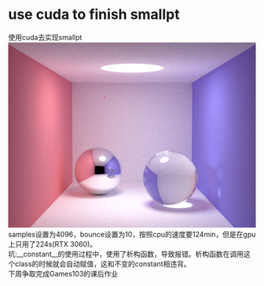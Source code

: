 # use cuda to finish smallpt
使用cuda去实现smallpt  
![test](https://github.com/caixiao-0725/smallpt-cuda/blob/main/images/smallpt_antialised.png)   
samples设置为4096，bounce设置为10，按照cpu的速度要124min，但是在gpu上只用了224s(RTX 3060)。  
坑:__constant__的使用过程中，使用了析构函数，导致报错。析构函数在调用这个class的时候就会自动赋值，这和不变的constant相违背。    
下周争取完成Games103的课后作业  
